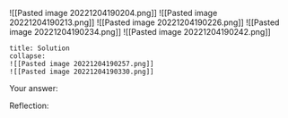 
![[Pasted image 20221204190204.png]]
![[Pasted image 20221204190213.png]]
![[Pasted image 20221204190226.png]]
![[Pasted image 20221204190234.png]]
![[Pasted image 20221204190242.png]]

```ad-note
title: Solution
collapse:
![[Pasted image 20221204190257.png]]
![[Pasted image 20221204190330.png]]

```


Your answer:

Reflection:

